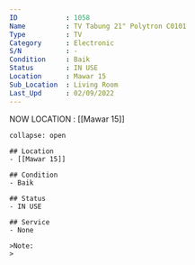 ```yaml
---
ID            : 1058
Name          : TV Tabung 21" Polytron C0101
Type          : TV
Category      : Electronic
S/N           : -
Condition     : Baik
Status        : IN USE
Location      : Mawar 15
Sub_Location  : Living Room
Last_Upd      : 02/09/2022
---
```



NOW LOCATION : [[Mawar 15]]

```ad-History
collapse: open

## Location
- [[Mawar 15]]

## Condition
- Baik

## Status
- IN USE

## Service
- None

>Note:
>


```
